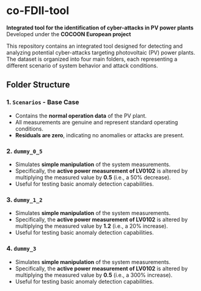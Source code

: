 # co-FDII-tool

**Integrated tool for the identification of cyber-attacks in PV power plants**  
Developed under the **COCOON European project**

This repository contains an integrated tool designed for detecting and analyzing potential cyber-attacks targeting photovoltaic (PV) power plants. The dataset is organized into four main folders, each representing a different scenario of system behavior and attack conditions.

## Folder Structure

### 1. `Scenarios` - Base Case
- Contains the **normal operation data** of the PV plant.
- All measurements are genuine and represent standard operating conditions.
- **Residuals are zero**, indicating no anomalies or attacks are present.

### 2. `dummy_0_5` 
- Simulates **simple manipulation** of the system measurements.
- Specifically, the **active power measurement of LV0102** is altered by multiplying the measured value by **0.5** (i.e., a 50% decrease).
- Useful for testing basic anomaly detection capabilities.

### 3. `dummy_1_2` 
- Simulates **simple manipulation** of the system measurements.
- Specifically, the **active power measurement of LV0102** is altered by multiplying the measured value by **1.2** (i.e., a 20% increase).
- Useful for testing basic anomaly detection capabilities.

### 4. `dummy_3` 
- Simulates **simple manipulation** of the system measurements.
- Specifically, the **active power measurement of LV0102** is altered by multiplying the measured value by **0.5** (i.e., a 300% increase).
- Useful for testing basic anomaly detection capabilities.

